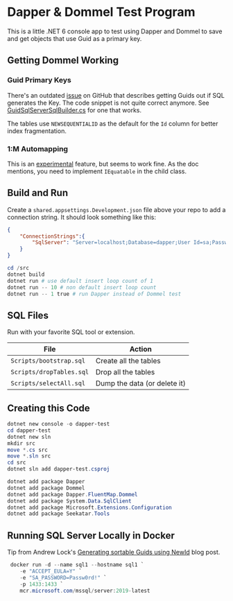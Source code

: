 # Dapper & Dommel Test Program

This is a little .NET 6 console app to test using Dapper and Dommel to save and get objects that use Guid as a primary key.

## Getting Dommel Working

### Guid Primary Keys

There's an outdated [issue](https://github.com/henkmollema/Dommel/issues/80) on GitHub that describes getting Guids out if SQL generates the Key. The code snippet is not quite correct anymore. See
[GuidSqlServerSqlBuilder.cs](src/GuidSqlServerSqlBuilder.cs) for one that works.

The tables use `NEWSEQUENTIALID` as the default for the `Id` column for better index fragmentation.

### 1:M Automapping

This is an [experimental](https://github.com/henkmollema/Dommel#automatic-multi-mapping) feature, but seems to work fine. As the doc mentions, you need to implement `IEquatable` in the child class.

## Build and Run

Create a `shared.appsettings.Development.json` file above your repo to add a connection string. It should look something like this:

```json
{
    "ConnectionStrings":{
        "SqlServer": "Server=localhost;Database=dapper;User Id=sa;Password=Passw0rd!;"
    }
}
```

```powershell
cd /src
dotnet build
dotnet run # use default insert loop count of 1
dotnet run -- 10 # non default insert loop count
dotnet run -- 1 true # run Dapper instead of Dommel test
```

## SQL Files

Run with your favorite SQL tool or extension.

| File                     | Action                       |
| ------------------------ | ---------------------------- |
| `Scripts/bootstrap.sql`  | Create all the tables        |
| `Scripts/dropTables.sql` | Drop all the tables          |
| `Scripts/selectAll.sql`  | Dump the data (or delete it) |

## Creating this Code

```powershell
dotnet new console -o dapper-test
cd dapper-test
dotnet new sln
mkdir src
move *.cs src
move *.sln src
cd src
dotnet sln add dapper-test.csproj

dotnet add package Dapper
dotnet add package Dommel
dotnet add package Dapper.FluentMap.Dommel
dotnet add package System.Data.SqlClient
dotnet add package Microsoft.Extensions.Configuration
dotnet add package Seekatar.Tools
```

## Running SQL Server Locally in Docker

Tip from Andrew Lock's [Generating sortable Guids using NewId](https://andrewlock.net/generating-sortable-guids-using-newid/) blog post.

```powershell
 docker run -d --name sql1 --hostname sql1 `
    -e "ACCEPT_EULA=Y" `
    -e "SA_PASSWORD=Passw0rd!" `
    -p 1433:1433 `
    mcr.microsoft.com/mssql/server:2019-latest
```
